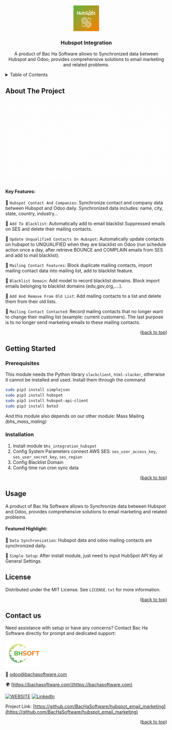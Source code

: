
<a name="readme-top"></a>

<!-- PROJECT DETAILS -->
<br />
<div align="center">
  <a href="https://github.com/BacHaSoftware/hubspot_email_marketing">
    <img src="/bhs_integration_hubspot/static/description/icon.png" alt="Logo" width="80" height="80">
  </a>

  <h3 align="center">Hubspot Integration</h3>

  <p align="center">
    A product of Bac Ha Software allows to Synchronized data between Hubspot and Odoo, provides comprehensive solutions to email marketing and related problems.
</p>
</div>



<!-- TABLE OF CONTENTS -->
<details>
  <summary>Table of Contents</summary>
  <ol>
    <li>
      <a href="#about-the-project">About The Project</a>
    </li>
    <li>
      <a href="#getting-started">Getting Started</a>
      <ul>
        <li><a href="#prerequisites">Prerequisites</a></li>
        <li><a href="#installation">Installation</a></li>
      </ul>
    </li>
    <li><a href="#usage">Usage</a></li>
    <li><a href="#license">License</a></li>
    <li><a href="#contact-us">Contact us</a></li>
  </ol>
</details>



<!-- ABOUT THE PROJECT -->
## About The Project

<div align="left">
  <a href="https://github.com/BacHaSoftware/hubspot_email_marketing">
    <img src="/bhs_integration_hubspot/static/description/banner.gif" alt="Setting">
  </a>
</div>


#### Key Features:

🌟 <code>Hubspot Contact And Companies</code>: Synchronize contact and company data between Hubspot and Odoo daily. Synchronized data includes: name, city, state, country, industry...

🌟 <code>Add To Blacklist</code>: Automatically add to email blacklist Suppressed emails on SES and delete their mailing contacts.

🌟 <code>Update Unqualified Contacts On Hubspot</code>: Automatically update contacts on hubspot to UNQUALIFIED when they are blacklist on Odoo (run schedule action once a day, after retrieve BOUNCE and COMPLAIN emails from SES and add to mail blacklist).

🌟 <code>Mailing Contact Features</code>: Block duplicate mailing contacts, import mailing contact data into mailing list, add to blacklist feature.

🌟 <code>Blacklist Domain</code>: Add model to record blacklist domains. Block import emails belonging to blacklist domains (edu,gov,org,....).

🌟 <code>Add And Remove From Old List</code>: Add mailing contacts to a list and delete them from their old lists.

🌟 <code>Mailing Contact Contacted</code>: Record mailing contacts that no longer want to change their mailing list (example: current customers). The last purpose is to no longer send marketing emails to these mailing contacts.

<p align="right">(<a href="#readme-top">back to top</a>)</p>


<!-- GETTING STARTED -->
## Getting Started

<!-- PREREQUISTES  -->
### Prerequisites

This module needs the Python library <code>slackclient</code>, <code>html-slacker</code>, otherwise it cannot be installed and used. Install them through the command
  ```sh
  sudo pip3 install simplejson
  sudo pip3 install hubspot
  sudo pip3 install hubspot-api-client
  sudo pip3 install boto3
  ```
And this module also depends on our other module: Mass Mailing _(bhs_mass_maling)_
### Installation

1. Install module  <code>bhs_integration_hubspot</code>
2. Config System Parameters connect AWS SES: <code>ses_user_access_key</code>, <code>ses_user_secret_key</code>, <code>ses_region</code>
3. Config Blacklist Domain
4. Config time run cron sync data

<p align="right">(<a href="#readme-top">back to top</a>)</p>

<!-- USAGE EXAMPLES -->
## Usage

A product of Bac Ha Software allows to Synchronize data between Hubspot and Odoo, provides comprehensive solutions to email marketing and related problems.

#### Featured Highlight:

🌟 <code>Data Synchronization</code>: Hubspot data and odoo mailing contacts are synchronized daily.

🌟 <code>Simple Setup</code>: After install module, just need to input HubSpot API Key at General Settings.



<!-- LICENSE -->
## License

Distributed under the MIT License. See `LICENSE.txt` for more information.

<p align="right">(<a href="#readme-top">back to top</a>)</p>



<!-- CONTACT US-->
## Contact us
Need assistance with setup or have any concerns? Contact Bac Ha Software directly for prompt and dedicated support:
<div align="left">
  <a href="https://github.com/BacHaSoftware">
    <img src="/bhs_integration_hubspot/static/description/imgs/logo.png" alt="Logo" height="80">
  </a>
</div>

📨 odoo@bachasoftware.com

🌍 [https://bachasoftware.com](https://bachasoftware.com)

[![WEBSITE][website-shield]][website-url] [![LinkedIn][linkedin-shield]][linkedin-url]

Project Link: [https://github.com/BacHaSoftware/hubspot_email_marketing](https://github.com/BacHaSoftware/hubspot_email_marketing)


<p align="right">(<a href="#readme-top">back to top</a>)</p>



<!-- MARKDOWN LINKS & IMAGES -->
<!-- https://www.markdownguide.org/basic-syntax/#reference-style-links -->
[license-url]: https://github.com/BacHaSoftware/hubspot_email_marketing/blob/17.0/LICENSE.txt
[linkedin-shield]: https://img.shields.io/badge/-LinkedIn-black.svg?style=for-the-badge&logo=linkedin&colorB=555
[linkedin-url]: https://www.linkedin.com/company/bac-ha-software
[website-shield]: https://img.shields.io/badge/-website-black.svg?style=for-the-badge&logo=website&colorB=555
[website-url]: https://bachasoftware.com